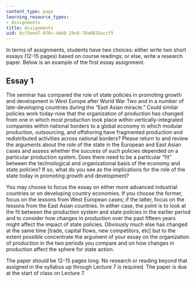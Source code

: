 ```yaml
---
content_type: page
learning_resource_types:
- Assignments
title: Assignments
uid: 0cf5eee7-970c-ab68-29c6-78a0035accf5
---
```


In terms of assignments, students have two choices: either write two short essays (12-15 pages) based on course readings; or else, write a research paper. Below is an example of the first essay assignment.

Essay 1
-------

The seminar has compared the role of state policies in promoting growth and development in West Europe after World War Two and in a number of late-developing countries during the “East Asian miracle.” Could similar policies work today-now that the organization of production has changed from one in which most production took place within vertically-integrated companies within national borders to a global economy in which modular production, outsourcing, and offshoring have fragmented production and redistributed activities across national borders? Please return to and review the arguments about the role of the state in the European and East Asian cases and assess whether the success of such policies depended on a particular production system. Does there need to be a particular “fit” between the technological and organizational basis of the economy and state policies? If so, what do you see as the implications for the role of the state today in promoting growth and development?

You may choose to focus the essay on either more advanced industrial countries or on developing country economies. If you choose the former, focus on the lessons from West European cases; if the latter, focus on the lessons from the East Asian countries. In either case, the point is to look at the fit between the production system and state policies in the earlier period and to consider how changes in production over the past fifteen years might affect the impact of state policies. Obviously much else has changed at the same time \[trade, capital flows, new competitors, etc\] but to the extent possible concentrate the argument of your essay on the organization of production in the two periods you compare and on how changes in production affect the sphere for state action.

The paper should be 12-15 pages long. No research or reading beyond that assigned in the syllabus up through Lecture 7 is required. The paper is due at the start of class on Lecture 7.